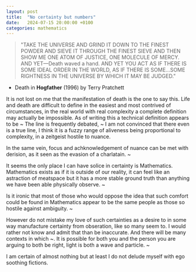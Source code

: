 ```yaml
---
layout: post
title:  "No certainty but numbers"
date:   2024-07-15 20:00:00 +0100
categories: mathematics
---
```

> "TAKE THE UNIVERSE AND GRIND IT DOWN TO THE FINEST POWDER AND SIEVE IT THROUGH THE FINEST SIEVE AND THEN SHOW ME ONE ATOM OF JUSTICE, ONE MOLECULE OF MERCY. AND YET—Death waved a hand. AND YET YOU ACT AS IF THERE IS SOME IDEAL ORDER IN THE WORLD, AS IF THERE IS SOME...SOME RIGHTNESS IN THE UNIVERSE BY WHICH IT MAY BE JUDGED."  
- Death in **Hogfather** (1996) by Terry Pratchett

It is not lost on me that the manifestation of death is the one to say this. Life and death are difficult to define in the easiest and most contrived of circumstances, in the real world with real complexity a complete definition may actually be impossible. As of writing this a technical definition appears to be ~ The line is frequently debated, ~ I am not convinced that there even is a true line, I think it is a fuzzy range of aliveness being proportional to complexity, in a zeitgeist hostile to nuance.

In the same vein, focus and achknowledgement of nuance can be met with derision, as it seen as the evasion of a charlatain. ~

It seems the only place I can have solice in certainty is Mathematics. Mathematics exists as if it is outside of our reality, it can feel like an astraction of meatspace but it has a more stable ground truth than anything we have been able physically observe. ~

Is it ironic that most of those who would oppose the idea that such comfort could be found in Mathematics appear to be the same people as those so hostile against ambiguity. ~

However do not mistake my love of such certainties as a desire to in some way manufacture certainty from obseration, like so many seem to. I would rather not know and admit that than be inaccurate. And there will be many contexts in which ~. It is possible for both you and the person you are arguing to both be right, light is both a wave and particle. ~

I am certain of almost nothing but at least I do not delude myself with ego soothing fictions.
